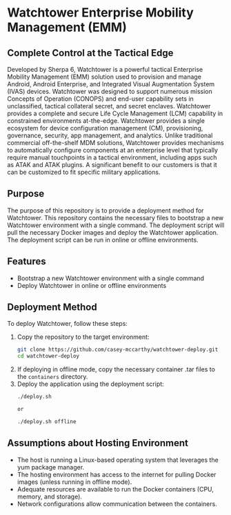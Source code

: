 # Watchtower Enterprise Mobility Management (EMM)

## Complete Control at the Tactical Edge

Developed by Sherpa 6, Watchtower is a powerful tactical Enterprise Mobility Management (EMM) solution used to provision and manage Android, Android Enterprise, and Integrated Visual Augmentation System (IVAS) devices. Watchtower was designed to support numerous mission Concepts of Operation (CONOPS) and end-user capability sets in unclassified, tactical collateral secret, and secret enclaves. Watchtower provides a complete and secure Life Cycle Management (LCM) capability in constrained environments at-the-edge. Watchtower provides a single ecosystem for device configuration management (CM), provisioning, governance, security, app management, and analytics. Unlike traditional commercial off-the-shelf MDM solutions, Watchtower provides mechanisms to automatically configure components at an enterprise level that typically require manual touchpoints in a tactical environment, including apps such as ATAK and ATAK plugins. A significant benefit to our customers is that it can be customized to fit specific military applications.

## Purpose

The purpose of this repository is to provide a deployment method for Watchtower. This repository contains the necessary files to bootstrap a new Watchtower environment with a single command. The deployment script will pull the necessary Docker images and deploy the Watchtower application. The deployment script can be run in online or offline environments.

## Features

- Bootstrap a new Watchtower environment with a single command
- Deploy Watchtower in online or offline environments

## Deployment Method

To deploy Watchtower, follow these steps:

1. Copy the repository to the target environment:
    ```sh
    git clone https://github.com/casey-mccarthy/watchtower-deploy.git
    cd watchtower-deploy
    ```
2. If deploying in offline mode, copy the necessary container .tar files to the `containers` directory.
3. Deploy the application using the deployment script:
    ```sh
    ./deploy.sh

    or 

    ./deploy.sh offline
    ```

## Assumptions about Hosting Environment

- The host is running a Linux-based operating system that leverages the yum package manager.
- The hosting environment has access to the internet for pulling Docker images (unless running in offline mode).
- Adequate resources are available to run the Docker containers (CPU, memory, and storage).
- Network configurations allow communication between the containers.


